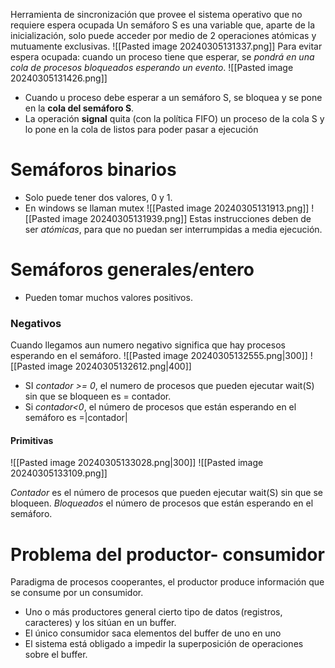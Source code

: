 Herramienta de sincronización que provee el sistema operativo que no requiere espera ocupada
Un semáforo S es una variable que, aparte de la inicialización, solo puede acceder por medio de 2 operaciones atómicas y mutuamente exclusivas.
![[Pasted image 20240305131337.png]]
Para evitar espera ocupada: cuando un proceso tiene que esperar, se *pondrá en una cola de procesos bloqueados esperando un evento*.
![[Pasted image 20240305131426.png]]
- Cuando u proceso debe esperar a un semáforo S, se bloquea y se pone en la **cola del semáforo S**.
- La operación **signal** quita (con la política FIFO) un proceso de la cola S y lo pone en la cola de listos para poder pasar a ejecución

# Semáforos binarios
- Solo puede tener dos valores, 0 y 1.
- En windows se llaman mutex
![[Pasted image 20240305131913.png]]
![[Pasted image 20240305131939.png]]
Estas instrucciones deben de ser *atómicas*, para que no puedan ser interrumpidas a media ejecución.
# Semáforos generales/entero
- Pueden tomar muchos valores positivos.
### Negativos
Cuando llegamos aun numero negativo significa que hay procesos esperando en el semáforo.
![[Pasted image 20240305132555.png|300]]
![[Pasted image 20240305132612.png|400]]

- SI *contador >= 0*, el numero de procesos que pueden ejecutar wait(S) sin que se bloqueen es = contador.
- Si *contador<0*, el número de procesos que están esperando en el semáforo es =|contador| 
#### Primitivas
![[Pasted image 20240305133028.png|300]]
![[Pasted image 20240305133109.png]]

*Contador* es el número de procesos que pueden ejecutar wait(S) sin que se bloqueen.
*Bloqueados* el número de procesos que están esperando en el semáforo.

# Problema del productor- consumidor
Paradigma de procesos cooperantes, el productor produce información que se consume por un consumidor.
- Uno o más productores general cierto tipo de datos (registros, caracteres) y los sitúan en un buffer.
- El único consumidor saca elementos del buffer de uno en uno
- El sistema está obligado a impedir la superposición de operaciones sobre el buffer.